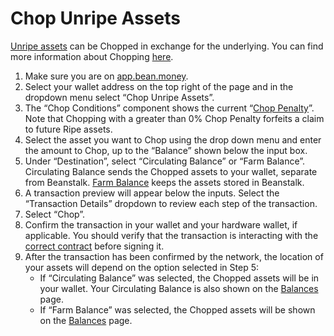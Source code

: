 # Chop Unripe Assets

[Unripe assets](../../farm/barn.md#unripe-assets) can be Chopped in exchange for the underlying. You can find more information about Chopping [here](../../farm/barn.md#chopping).

1. Make sure you are on [app.bean.money](https://app.bean.money/).
2. Select your wallet address on the top right of the page and in the dropdown menu select “Chop Unripe Assets”.
3. The “Chop Conditions” component shows the current “[Chop Penalty](https://docs.bean.money/farm/barn#chopping)”. Note that Chopping with a greater than 0% Chop Penalty forfeits a claim to future Ripe assets.
4. Select the asset you want to Chop using the drop down menu and enter the amount to Chop, up to the “Balance” shown below the input box.
5. Under “Destination”, select “Circulating Balance” or “Farm Balance”. Circulating Balance sends the Chopped assets to your wallet, separate from Beanstalk. [Farm Balance](../../additional-resources/asset-states.md) keeps the assets stored in Beanstalk.
6. A transaction preview will appear below the inputs. Select the “Transaction Details” dropdown to review each step of the transaction.
7. Select “Chop”.
8. Confirm the transaction in your wallet and your hardware wallet, if applicable. You should verify that the transaction is interacting with the [correct contract](../../additional-resources/contracts.md) before signing it.
9. After the transaction has been confirmed by the network, the location of your assets will depend on the option selected in Step 5:
   * If “Circulating Balance” was selected, the Chopped assets will be in your wallet. Your Circulating Balance is also shown on the [Balances](https://app.bean.money/#/balances) page.
   * If “Farm Balance” was selected, the Chopped assets will be shown on the [Balances](https://app.bean.money/#/balances) page.
